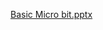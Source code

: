 [Basic Micro bit.pptx](https://github.com/cyberpunklanka/microbit/files/14743357/Basic.Micro.bit.pptx)
